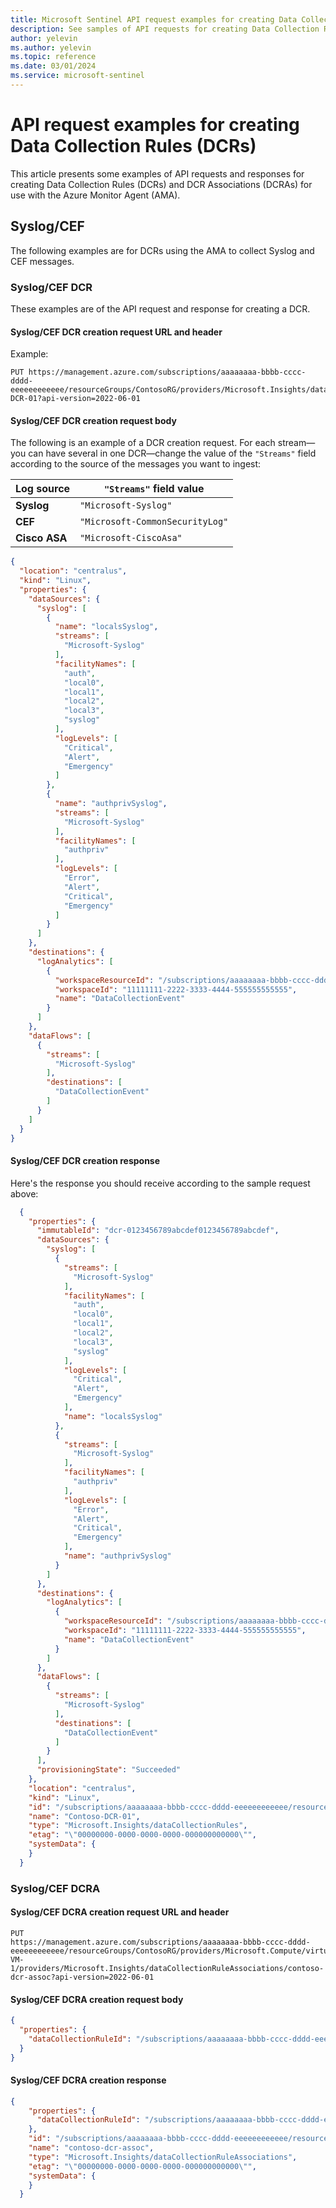 ```yaml
---
title: Microsoft Sentinel API request examples for creating Data Collection Rules (DCRs)
description: See samples of API requests for creating Data Collection Rules and their associations, for use with the Azure Monitor Agent.
author: yelevin
ms.author: yelevin
ms.topic: reference
ms.date: 03/01/2024
ms.service: microsoft-sentinel
---
```

# API request examples for creating Data Collection Rules (DCRs)

This article presents some examples of API requests and responses for creating Data Collection Rules (DCRs) and DCR Associations (DCRAs) for use with the Azure Monitor Agent (AMA).

## Syslog/CEF

The following examples are for DCRs using the AMA to collect Syslog and CEF messages.

### Syslog/CEF DCR

These examples are of the API request and response for creating a DCR.

#### Syslog/CEF DCR creation request URL and header

Example:

```http
PUT https://management.azure.com/subscriptions/aaaaaaaa-bbbb-cccc-dddd-eeeeeeeeeeee/resourceGroups/ContosoRG/providers/Microsoft.Insights/dataCollectionRules/Contoso-DCR-01?api-version=2022-06-01
```

#### Syslog/CEF DCR creation request body

The following is an example of a DCR creation request. For each stream&mdash;you can have several in one DCR&mdash;change the value of the `"Streams"` field according to the source of the messages you want to ingest:

| Log source | `"Streams"` field value |
| --- | --- |
| **Syslog** | `"Microsoft-Syslog"` |
| **CEF** | `"Microsoft-CommonSecurityLog"` |
| **Cisco ASA** | `"Microsoft-CiscoAsa"` |

```json
{
  "location": "centralus",
  "kind": "Linux",
  "properties": {
    "dataSources": {
      "syslog": [
        {
          "name": "localsSyslog",
          "streams": [
            "Microsoft-Syslog"
          ],
          "facilityNames": [
            "auth",
            "local0",
            "local1",
            "local2",
            "local3",
            "syslog"
          ],
          "logLevels": [
            "Critical",
            "Alert",
            "Emergency"
          ]
        },
        {
          "name": "authprivSyslog",
          "streams": [
            "Microsoft-Syslog"
          ],
          "facilityNames": [
            "authpriv"
          ],
          "logLevels": [
            "Error",
            "Alert",
            "Critical",
            "Emergency"
          ]
        }
      ]
    },
    "destinations": {
      "logAnalytics": [
        {
          "workspaceResourceId": "/subscriptions/aaaaaaaa-bbbb-cccc-dddd-eeeeeeeeeeee/resourceGroups/ContosoRG/providers/Microsoft.OperationalInsights/workspaces/Contoso",
          "workspaceId": "11111111-2222-3333-4444-555555555555",
          "name": "DataCollectionEvent"
        }
      ]
    },
    "dataFlows": [
      {
        "streams": [
          "Microsoft-Syslog"
        ],
        "destinations": [
          "DataCollectionEvent"
        ]
      }
    ]
  }
}
```

#### Syslog/CEF DCR creation response

Here's the response you should receive according to the sample request above:

```json
  {
    "properties": {
      "immutableId": "dcr-0123456789abcdef0123456789abcdef",
      "dataSources": {
        "syslog": [
          {
            "streams": [
              "Microsoft-Syslog"
            ],
            "facilityNames": [
              "auth",
              "local0",
              "local1",
              "local2",
              "local3",
              "syslog"
            ],
            "logLevels": [
              "Critical",
              "Alert",
              "Emergency"
            ],
            "name": "localsSyslog"
          },
          {
            "streams": [
              "Microsoft-Syslog"
            ],
            "facilityNames": [
              "authpriv"
            ],
            "logLevels": [
              "Error",
              "Alert",
              "Critical",
              "Emergency"
            ],
            "name": "authprivSyslog"
          }
        ]
      },
      "destinations": {
        "logAnalytics": [
          {
            "workspaceResourceId": "/subscriptions/aaaaaaaa-bbbb-cccc-dddd-eeeeeeeeeeee/resourceGroups/ContosoRG/providers/Microsoft.OperationalInsights/workspaces/Contoso",
            "workspaceId": "11111111-2222-3333-4444-555555555555",
            "name": "DataCollectionEvent"
          }
        ]
      },
      "dataFlows": [
        {
          "streams": [
            "Microsoft-Syslog"
          ],
          "destinations": [
            "DataCollectionEvent"
          ]
        }
      ],
      "provisioningState": "Succeeded"
    },
    "location": "centralus",
    "kind": "Linux",
    "id": "/subscriptions/aaaaaaaa-bbbb-cccc-dddd-eeeeeeeeeeee/resourceGroups/ContosoRG/providers/Microsoft.Insights/dataCollectionRules/Contoso-DCR-01",
    "name": "Contoso-DCR-01",
    "type": "Microsoft.Insights/dataCollectionRules",
    "etag": "\"00000000-0000-0000-0000-000000000000\"",
    "systemData": {
    }
  }
```

### Syslog/CEF DCRA

#### Syslog/CEF DCRA creation request URL and header

```http
PUT 
https://management.azure.com/subscriptions/aaaaaaaa-bbbb-cccc-dddd-eeeeeeeeeeee/resourceGroups/ContosoRG/providers/Microsoft.Compute/virtualMachines/LogForwarder-VM-1/providers/Microsoft.Insights/dataCollectionRuleAssociations/contoso-dcr-assoc?api-version=2022-06-01
```

#### Syslog/CEF DCRA creation request body

```json
{
  "properties": {
    "dataCollectionRuleId": "/subscriptions/aaaaaaaa-bbbb-cccc-dddd-eeeeeeeeeeee/resourceGroups/ContosoRG/providers/Microsoft.Insights/dataCollectionRules/Contoso-DCR-01"
  }
}
```

#### Syslog/CEF DCRA creation response

```json
{
    "properties": {
      "dataCollectionRuleId": "/subscriptions/aaaaaaaa-bbbb-cccc-dddd-eeeeeeeeeeee/resourceGroups/ContosoRG/providers/Microsoft.Insights/dataCollectionRules/Contoso-DCR-01"
    },
    "id": "/subscriptions/aaaaaaaa-bbbb-cccc-dddd-eeeeeeeeeeee/resourceGroups/ContosoRG/providers/Microsoft.Compute/virtualMachines/LogForwarder-VM-1/providers/Microsoft.Insights/dataCollectionRuleAssociations/contoso-dcr-assoc",
    "name": "contoso-dcr-assoc",
    "type": "Microsoft.Insights/dataCollectionRuleAssociations",
    "etag": "\"00000000-0000-0000-0000-000000000000\"",
    "systemData": {
    }
  }
```

